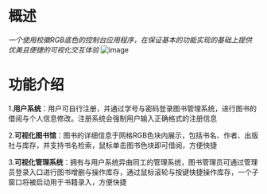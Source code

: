 # 概述

*一个使用校徽RGB底色的控制台应用程序，在保证基本的功能实现的基础上提供优美且便捷的可视化交互体验*
![image](https://github.com/user-attachments/assets/bbdc6cb9-a1a8-4261-b9f3-33d7cf35b435)

# 功能介绍

1.**用户系统**：用户可自行注册，并通过学号与密码登录图书管理系统，进行图书的借阅与个人信息修改。注册系统会强制用户输入正确格式的注册信息

2.**可视化图书馆**：图书的详细信息于网格RGB色块内展示，包括书名、作者、出版社与库存，并支持书名检索，鼠标单击图书色块即可借阅，方便快捷

3.**可视化管理系统**：拥有与用户系统异曲同工的管理系统，图书管理员可通过管理员登录入口进行图书增删与操作库存，通过鼠标滚轮与按键快捷操作库存，一个子窗口将被启动用于书籍录入，方便快捷
